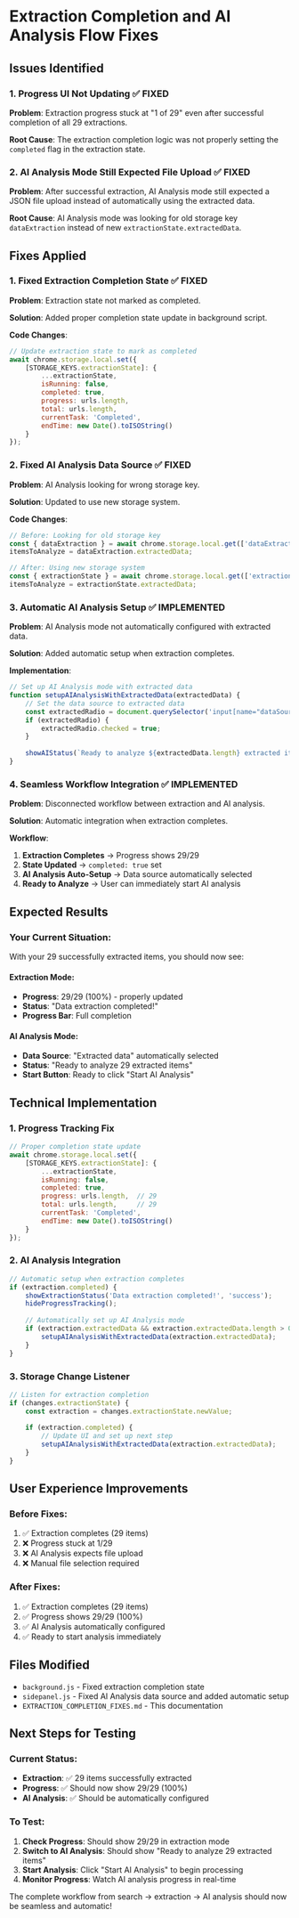 # Extraction Completion and AI Analysis Flow Fixes

## Issues Identified

### 1. Progress UI Not Updating ✅ FIXED
**Problem**: Extraction progress stuck at "1 of 29" even after successful completion of all 29 extractions.

**Root Cause**: The extraction completion logic was not properly setting the `completed` flag in the extraction state.

### 2. AI Analysis Mode Still Expected File Upload ✅ FIXED
**Problem**: After successful extraction, AI Analysis mode still expected a JSON file upload instead of automatically using the extracted data.

**Root Cause**: AI Analysis mode was looking for old storage key `dataExtraction` instead of new `extractionState.extractedData`.

## Fixes Applied

### 1. Fixed Extraction Completion State ✅ FIXED

**Problem**: Extraction state not marked as completed.

**Solution**: Added proper completion state update in background script.

**Code Changes**:
```javascript
// Update extraction state to mark as completed
await chrome.storage.local.set({
    [STORAGE_KEYS.extractionState]: {
        ...extractionState,
        isRunning: false,
        completed: true,
        progress: urls.length,
        total: urls.length,
        currentTask: 'Completed',
        endTime: new Date().toISOString()
    }
});
```

### 2. Fixed AI Analysis Data Source ✅ FIXED

**Problem**: AI Analysis looking for wrong storage key.

**Solution**: Updated to use new storage system.

**Code Changes**:
```javascript
// Before: Looking for old storage key
const { dataExtraction } = await chrome.storage.local.get(['dataExtraction']);
itemsToAnalyze = dataExtraction.extractedData;

// After: Using new storage system
const { extractionState } = await chrome.storage.local.get(['extractionState']);
itemsToAnalyze = extractionState.extractedData;
```

### 3. Automatic AI Analysis Setup ✅ IMPLEMENTED

**Problem**: AI Analysis mode not automatically configured with extracted data.

**Solution**: Added automatic setup when extraction completes.

**Implementation**:
```javascript
// Set up AI Analysis mode with extracted data
function setupAIAnalysisWithExtractedData(extractedData) {
    // Set the data source to extracted data
    const extractedRadio = document.querySelector('input[name="dataSource"][value="extracted"]');
    if (extractedRadio) {
        extractedRadio.checked = true;
    }
    
    showAIStatus(`Ready to analyze ${extractedData.length} extracted items`, 'success');
}
```

### 4. Seamless Workflow Integration ✅ IMPLEMENTED

**Problem**: Disconnected workflow between extraction and AI analysis.

**Solution**: Automatic integration when extraction completes.

**Workflow**:
1. **Extraction Completes** → Progress shows 29/29
2. **State Updated** → `completed: true` set
3. **AI Analysis Auto-Setup** → Data source automatically selected
4. **Ready to Analyze** → User can immediately start AI analysis

## Expected Results

### Your Current Situation:
With your 29 successfully extracted items, you should now see:

#### Extraction Mode:
- **Progress**: 29/29 (100%) - properly updated
- **Status**: "Data extraction completed!"
- **Progress Bar**: Full completion

#### AI Analysis Mode:
- **Data Source**: "Extracted data" automatically selected
- **Status**: "Ready to analyze 29 extracted items"
- **Start Button**: Ready to click "Start AI Analysis"

## Technical Implementation

### 1. Progress Tracking Fix
```javascript
// Proper completion state update
await chrome.storage.local.set({
    [STORAGE_KEYS.extractionState]: {
        ...extractionState,
        isRunning: false,
        completed: true,
        progress: urls.length,  // 29
        total: urls.length,     // 29
        currentTask: 'Completed',
        endTime: new Date().toISOString()
    }
});
```

### 2. AI Analysis Integration
```javascript
// Automatic setup when extraction completes
if (extraction.completed) {
    showExtractionStatus('Data extraction completed!', 'success');
    hideProgressTracking();
    
    // Automatically set up AI Analysis mode
    if (extraction.extractedData && extraction.extractedData.length > 0) {
        setupAIAnalysisWithExtractedData(extraction.extractedData);
    }
}
```

### 3. Storage Change Listener
```javascript
// Listen for extraction completion
if (changes.extractionState) {
    const extraction = changes.extractionState.newValue;
    
    if (extraction.completed) {
        // Update UI and set up next step
        setupAIAnalysisWithExtractedData(extraction.extractedData);
    }
}
```

## User Experience Improvements

### Before Fixes:
1. ✅ Extraction completes (29 items)
2. ❌ Progress stuck at 1/29
3. ❌ AI Analysis expects file upload
4. ❌ Manual file selection required

### After Fixes:
1. ✅ Extraction completes (29 items)
2. ✅ Progress shows 29/29 (100%)
3. ✅ AI Analysis automatically configured
4. ✅ Ready to start analysis immediately

## Files Modified

- `background.js` - Fixed extraction completion state
- `sidepanel.js` - Fixed AI Analysis data source and added automatic setup
- `EXTRACTION_COMPLETION_FIXES.md` - This documentation

## Next Steps for Testing

### Current Status:
- **Extraction**: ✅ 29 items successfully extracted
- **Progress**: ✅ Should now show 29/29 (100%)
- **AI Analysis**: ✅ Should be automatically configured

### To Test:
1. **Check Progress**: Should show 29/29 in extraction mode
2. **Switch to AI Analysis**: Should show "Ready to analyze 29 extracted items"
3. **Start Analysis**: Click "Start AI Analysis" to begin processing
4. **Monitor Progress**: Watch AI analysis progress in real-time

The complete workflow from search → extraction → AI analysis should now be seamless and automatic!
